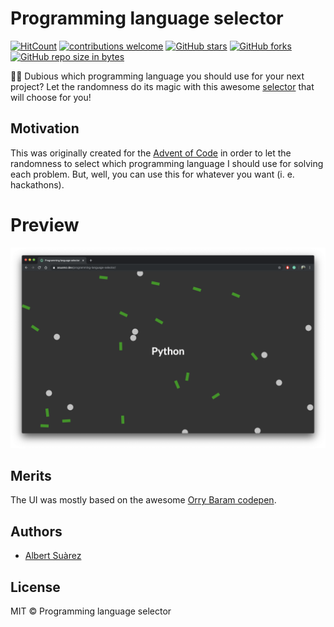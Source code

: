 # Programming language selector

[![HitCount](http://hits.dwyl.io/AlbertSuarez/programming-language-selector.svg)](http://hits.dwyl.io/AlbertSuarez/programming-language-selector)
[![contributions welcome](https://img.shields.io/badge/contributions-welcome-brightgreen.svg?style=flat)](https://github.com/AlbertSuarez/programming-language-selector)
[![GitHub stars](https://img.shields.io/github/stars/AlbertSuarez/programming-language-selector.svg)](https://GitHub.com/AlbertSuarez/programming-language-selector/stargazers/)
[![GitHub forks](https://img.shields.io/github/forks/AlbertSuarez/programming-language-selector.svg)](https://GitHub.com/AlbertSuarez/programming-language-selector/network/)
[![GitHub repo size in bytes](https://img.shields.io/github/repo-size/AlbertSuarez/programming-language-selector.svg)](https://github.com/AlbertSuarez/programming-language-selector)

👩‍💻 Dubious which programming language you should use for your next project? Let the randomness do its magic with this awesome [selector](https://asuarez.dev/programming-language-selector) that will choose for you!

## Motivation

This was originally created for the [Advent of Code](https://adventofcode.com/) in order to let the randomness to select which programming language I should use for solving each problem. But, well, you can use this for whatever you want (i. e. hackathons).

# Preview

![Preview](assets/img/preview.png)

## Merits

The UI was mostly based on the awesome [Orry Baram codepen](https://codepen.io/orrybaram/pen/LxOMwG).

## Authors

- [Albert Suàrez](https://github.com/AlbertSuarez)

## License

MIT © Programming language selector
